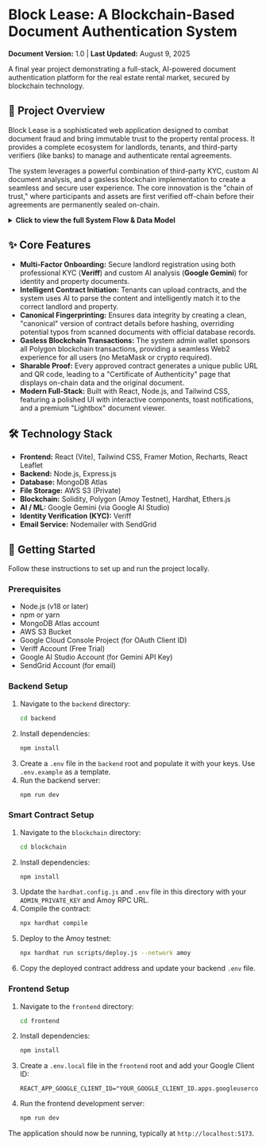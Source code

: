 # Block Lease: A Blockchain-Based Document Authentication System

**Document Version:** 1.0 | **Last Updated:** August 9, 2025

A final year project demonstrating a full-stack, AI-powered document authentication platform for the real estate rental market, secured by blockchain technology.

## 📖 Project Overview

Block Lease is a sophisticated web application designed to combat document fraud and bring immutable trust to the property rental process. It provides a complete ecosystem for landlords, tenants, and third-party verifiers (like banks) to manage and authenticate rental agreements.

The system leverages a powerful combination of third-party KYC, custom AI document analysis, and a gasless blockchain implementation to create a seamless and secure user experience. The core innovation is the "chain of trust," where participants and assets are first verified off-chain before their agreements are permanently sealed on-chain.

<details>
<summary><strong>Click to view the full System Flow & Data Model</strong></summary>

### The Complete System Flow

The system is divided into three main stages: onboarding trusted participants, managing the lifecycle of a rental agreement, and providing public, verifiable proof.

#### Stage 1: Landlord Onboarding & Verification (Establishing Trust)
* **1. Landlord Registration** 👤
    * A new landlord signs up using either Google Sign-In or a traditional email and password.
    * **Backend:** A `landlords` record is created in MongoDB with `kycStatus: 'pending'`.
    * **Result:** The landlord is automatically logged in and redirected to the `/kyc` verification page.

* **2. Identity Verification (KYC)** 🕵️‍♂️
    * On the `/kyc` page, the landlord starts the verification process.
    * **Backend:** Calls the **Veriff** API to create a secure, backend-driven session for personal identity verification.
    * **Frontend:** The landlord is redirected to Veriff's UI to scan their government ID and complete a live selfie check.
    * **Webhook:** Veriff's servers send a secure webhook to the backend with the result.
    * **Backend:** Upon receiving an `approved` status, the server updates the landlord's record, setting `kycStatus: 'approved'` and updating their name to match the official one from their ID.
    * **Outcome:** The user is now a **Trusted Landlord**.

* **3. Adding a Property (Landlord-Led)** 🏡
    * On the dashboard, the approved landlord clicks "+ Add New Property."
    * **Frontend:** They fill out a detailed address form and upload two documents: a **Title Deed** and a recent **Utility Bill**.
    * **Backend (`/api/units`):**
        * Receives the form data and both files.
        * Uses **Gemini AI** to perform a multi-step check:
            1.  `checkDocumentAuthenticity`: Ensures the uploaded files are legitimate scans.
            2.  `extractDeedData` & `extractUtilityBillData`: Reads the names and addresses from both documents.
            3.  **3-Way Match:** Confirms the name from the Deed, the Bill, and the landlord's verified KYC profile are the same.
            4.  `compareAddressesAI`: Confirms the address on the Deed and the Bill match.
        * If there's a minor address mismatch with the form input, the frontend prompts for confirmation.
    * **Outcome:** If all checks pass, the unit is saved to the `units` collection with `isVerified: true`, becoming a **Trusted Property**.

#### Stage 2: The Contract Lifecycle (Tenant-Led)
This is the core flow for handling a new rental agreement.

* **4. Tenant Uploads Contract** 📤
    * A tenant visits the homepage, uploads their signed `rental-contract.pdf`, and enters their email.
    * **Backend (`/api/contracts/initiate`):**
        * **Gemini AI (`extractContractFingerprint`):** Scans the contract to get the initial fingerprint (Landlord Name, Tenant Name, Unit Info, etc.).
        * **Gemini AI (`findBestUnitMatchAI`):** Intelligently compares the `Unit Info` from the contract against the landlord's list of official properties to find the correct unit, even with typos.
    * **Result:** A `pending_contracts` record is created in MongoDB. Niran is notified.

* **5. Landlord Approval & Blockchain Signature** ✍️🔗
    * The landlord sees the pending contract on their dashboard.
    * **Scenario A (Unit is new):** They click "Add Unit & Approve." The backend creates a *placeholder* unit with `isVerified: false`, and the contract remains pending.
    * **Scenario B (Unit exists but is unverified):** The "Approve" button is disabled, prompting the landlord to verify the unit's title deed first.
    * **Scenario C (Unit exists and is verified):** They click "Approve."
        * **Backend (`/api/approve-contract`):** Reconstructs a **Canonical Fingerprint** using the official, verified data from the database.
        * It calculates the SHA-256 hash of this *corrected* fingerprint (`docHash`).
        * It uses the Admin Wallet to call the `addDocument` function on the smart contract, writing the hash and details to the blockchain.
    * **Email Notification:** The tenant immediately receives an email with a sharable link and QR code to the public verification page.

#### Stage 3: Public Verification & Sharing
This stage demonstrates the system's value.

* **6. Sharing the Proof** 📲
    * The landlord (from their dashboard) or the tenant (from their email) can access and share the unique QR code and verification link.

* **7. Public Verification** 🌍
    * A third party (like a bank) opens the link (`https://.../verify/[docHash]`).
    * **Backend (`/api/verify/:docHash`):**
        1.  Queries the **blockchain** to confirm the `docHash` exists and retrieves the on-chain data.
        2.  Queries **MongoDB** to get the S3 key for the original document.
        3.  Generates a **secure, temporary presigned URL** for the document preview.
    * **Result:** The verifier sees an impressive "Certificate of Authenticity" page, displaying the verified on-chain data alongside a preview of the original document.

### Storage & Data Model Summary

| Data Type | Stored In | Method / Details |
| :--- | :--- | :--- |
| **Landlord Personal Data** | MongoDB (`landlords`) | `name` (updated by Veriff), `email`, `hashedPassword`, `kycStatus`, `authProvider` (google/email), and detailed `veriffData`. |
| **Landlord Identity Documents** | Veriff's Secure Vault | **NEVER STORED ON YOUR SYSTEM.** Your app only stores the final verification decision (`approved`/`failed`) from Veriff's secure webhook. |
| **Property Unit Data** | MongoDB (`units`) | `landlordId`, `unitNumber`, `floor`, and a detailed `address` object. Also stores `isVerified` status and data extracted by your AI (`aiExtractedData`). |
| **Title Deed & Utility Bill Files** | AWS S3 (Private) | Uploaded by the landlord for a specific unit. Verified by your custom **Gemini AI**. Accessed only via secure, temporary presigned URLs. |
| **Pending Rental Contracts** | MongoDB (`pending_contracts`) | Temporary records containing the initial AI-scanned `fingerprint`, the `tenantEmail`, the S3 key for the contract file, and the unit matching status. |
| **Approved Contract Data (Off-Chain)** | MongoDB (`approved_contracts`) | The permanent record. Stores the **corrected/canonical** `docHash` and `fingerprint`, `unitId`, `tenantEmail`, `contractS3Key`, and the blockchain transaction hash (`txHash`). |
| **Approved Contract Record (On-Chain)** | Polygon Blockchain | The smart contract stores the **corrected `docHash`** and key metadata: `landlordName`, `tenantName`, `unitInfo`, `from`, `to`, and a `timestamp`. This data is **public and permanent**. |

</details>

## ✨ Core Features

* **Multi-Factor Onboarding:** Secure landlord registration using both professional KYC (**Veriff**) and custom AI analysis (**Google Gemini**) for identity and property documents.
* **Intelligent Contract Initiation:** Tenants can upload contracts, and the system uses AI to parse the content and intelligently match it to the correct landlord and property.
* **Canonical Fingerprinting:** Ensures data integrity by creating a clean, "canonical" version of contract details before hashing, overriding potential typos from scanned documents with official database records.
* **Gasless Blockchain Transactions:** The system admin wallet sponsors all Polygon blockchain transactions, providing a seamless Web2 experience for all users (no MetaMask or crypto required).
* **Sharable Proof:** Every approved contract generates a unique public URL and QR code, leading to a "Certificate of Authenticity" page that displays on-chain data and the original document.
* **Modern Full-Stack:** Built with React, Node.js, and Tailwind CSS, featuring a polished UI with interactive components, toast notifications, and a premium "Lightbox" document viewer.

## 🛠️ Technology Stack

* **Frontend:** React (Vite), Tailwind CSS, Framer Motion, Recharts, React Leaflet
* **Backend:** Node.js, Express.js
* **Database:** MongoDB Atlas
* **File Storage:** AWS S3 (Private)
* **Blockchain:** Solidity, Polygon (Amoy Testnet), Hardhat, Ethers.js
* **AI / ML:** Google Gemini (via Google AI Studio)
* **Identity Verification (KYC):** Veriff
* **Email Service:** Nodemailer with SendGrid

## 🚀 Getting Started

Follow these instructions to set up and run the project locally.

### Prerequisites

* Node.js (v18 or later)
* npm or yarn
* MongoDB Atlas account
* AWS S3 Bucket
* Google Cloud Console Project (for OAuth Client ID)
* Veriff Account (Free Trial)
* Google AI Studio Account (for Gemini API Key)
* SendGrid Account (for email)

### Backend Setup

1.  Navigate to the `backend` directory:
    ```bash
    cd backend
    ```
2.  Install dependencies:
    ```bash
    npm install
    ```
3.  Create a `.env` file in the `backend` root and populate it with your keys. Use `.env.example` as a template.
4.  Run the backend server:
    ```bash
    npm run dev
    ```

### Smart Contract Setup

1.  Navigate to the `blockchain` directory:
    ```bash
    cd blockchain
    ```
2.  Install dependencies:
    ```bash
    npm install
    ```
3.  Update the `hardhat.config.js` and `.env` file in this directory with your `ADMIN_PRIVATE_KEY` and Amoy RPC URL.
4.  Compile the contract:
    ```bash
    npx hardhat compile
    ```
5.  Deploy to the Amoy testnet:
    ```bash
    npx hardhat run scripts/deploy.js --network amoy
    ```
6.  Copy the deployed contract address and update your backend `.env` file.

### Frontend Setup

1.  Navigate to the `frontend` directory:
    ```bash
    cd frontend
    ```
2.  Install dependencies:
    ```bash
    npm install
    ```
3.  Create a `.env.local` file in the `frontend` root and add your Google Client ID:
    ```
    REACT_APP_GOOGLE_CLIENT_ID="YOUR_GOOGLE_CLIENT_ID.apps.googleusercontent.com"
    ```
4.  Run the frontend development server:
    ```bash
    npm run dev
    ```
The application should now be running, typically at `http://localhost:5173`.